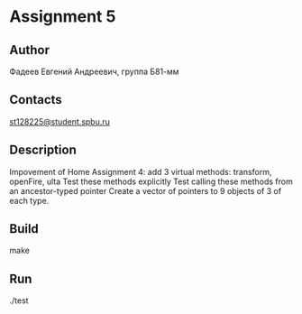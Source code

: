 # Assignment 5
## Author
Фадеев Евгений Андреевич, группа Б81-мм
## Contacts
st128225@student.spbu.ru
## Description
Impovement of Home Assignment 4:
	add 3 virtual methods: transform, openFire, ulta
	Test these methods explicitly
	Test calling these methods from an ancestor-typed pointer
	Create a vector of pointers to 9 objects of 3 of each type. 
## Build
make
## Run
./test

